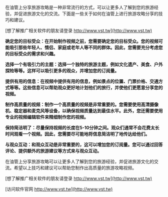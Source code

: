 在油管上分享旅游攻略是一种非常流行的方式，可以让更多人了解到您的旅游经验，并促进旅游文化的交流。下面是一些关于如何在油管上进行旅游攻略分享的技巧和建议。

[想了解推广相关软件的朋友请登录 http://www.vst.tw](http://www.vst.tw)

**确定您的目标受众：在开始制作视频之前，您需要确定您的目标受众。您的视频可能吸引那些年轻人、情侣、家庭或老年人等不同的群体。因此，您需要充分考虑您的目标受众的需求和兴趣。**

**选择一个有吸引力的主题：选择一个独特的旅游主题，例如文化遗产、美食、户外探险等等。这样可以吸引更多的观众，并增加您的订阅量。**

**提供有用的信息：在视频中提供有用的信息，例如景点的位置、门票价格、交通方式等等。这些信息可以帮助观众更好地计划他们的旅行，并使他们更愿意分享您的视频。**

**制作高质量的视频：制作一个高质量的视频是非常重要的。您需要使用高清摄像机、稳定器和麦克风等设备，以确保视频质量达到最佳水平。此外，您还需要使用专业的视频编辑软件来精细制作您的视频。**

**保持简洁明了：尽量保持视频的长度在5-10分钟之间。观众们通常不会花费太长时间观看一个视频。因此，您需要尽可能地将信息简洁明了地传达给他们。**

**与观众互动：和观众互动是非常重要的，这可以增加您的订阅量。您可以通过回答评论、提供额外的旅游建议等方式来与观众互动。**

在油管上分享旅游攻略可以让更多人了解到您的旅游经验，并促进旅游文化的交流。希望以上技巧和建议可以帮助您制作出高质量的旅游攻略视频。

[想了解推广相关软件的朋友请登录 http://www.vst.tw](http://www.vst.tw)


[访问软件官网 http://www.vst.tw](http://www.vst.tw)
